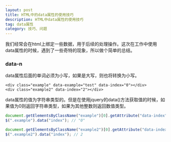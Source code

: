 ```yaml
---
layout: post
title: HTML中的data属性的使用技巧
description: HTML中data属性的使用技巧
tag: data属性
category: 技巧、问题
---
```

我们经常会在html上绑定一些数据，用于后续的处理操作。这次在工作中使用data属性的时候，遇到了一些奇特的现象，所以做个简单的总结。

### data-n

data属性后面的单词必须为小写，如果是大写，则也将转换为小写。

```markup
<div class="example" data-example="test" data-index="0"></div>
<div class="example2" data-index="2"></div>
```

data属性的值为字符串类型的。但是在使用jquery的data()方法获取值的时候，如果值为0则返回字符串类型，如果为其他整数则返回数值类型。

```javascript
document.getElementsByClassName("example")[0].getAttribute("data-index"); // "0"
$(".example").data("index"); // "0"

document.getElementsByClassName("example2")[0].getAttribute("data-index"); // "2"
$(".example2").data("index"); // 2
```

